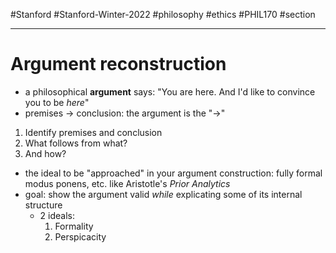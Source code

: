 #Stanford #Stanford-Winter-2022 #philosophy #ethics #PHIL170 #section 
___
# Argument reconstruction
- a philosophical **argument** says: "You are here. And I'd like to convince you to be *here*"
- premises $\to$ conclusion: the argument is the "$\to$"

1. Identify premises and conclusion
2. What follows from what?
3. And how?

- the ideal to be "approached" in your argument construction: fully formal modus ponens, etc. like Aristotle's *Prior Analytics*
- goal: show the argument valid *while* explicating some of its internal structure
	- 2 ideals:
		1. Formality
		2. Perspicacity